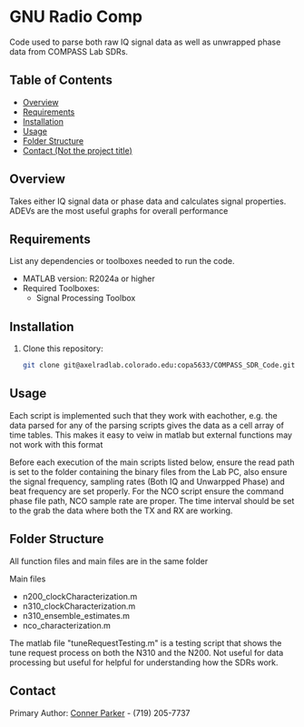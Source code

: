 # GNU Radio Comp

Code used to parse both raw IQ signal data as well as unwrapped phase data from COMPASS Lab SDRs.

## Table of Contents
- [Overview](#overview)
- [Requirements](#requirements)
- [Installation](#installation)
- [Usage](#usage)
- [Folder Structure](#folder-structure)
- [Contact (Not the project title)](#contact)

## Overview

Takes either IQ signal data or phase data and calculates signal properties. ADEVs are the most useful graphs for overall performance

## Requirements

List any dependencies or toolboxes needed to run the code.

- MATLAB version: R2024a or higher
- Required Toolboxes:
  - Signal Processing Toolbox

## Installation

1. Clone this repository:
   ```bash
   git clone git@axelradlab.colorado.edu:copa5633/COMPASS_SDR_Code.git

## Usage

Each script is implemented such that they work with eachother, e.g. the data parsed for any of the parsing scripts gives the data as a cell array of time tables. This makes it easy to veiw in matlab but external functions may not work with this format

Before each execution of the main scripts listed below, ensure the read path is set to the folder containing the binary files from the Lab PC, also ensure the signal frequency, sampling rates (Both IQ and Unwarpped Phase) and beat frequency are set properly.
For the NCO script ensure the command phase file path, NCO sample rate are proper. The time interval should be set to the grab the data where both the TX and RX are working.

## Folder Structure

All function files and main files are in the same folder

Main files 
- n200_clockCharacterization.m
- n310_clockCharacterization.m
- n310_ensemble_estimates.m
- nco_characterization.m

The matlab file "tuneRequestTesting.m" is a testing script that shows the tune request process on both the N310 and the N200. Not useful for data processing but useful for helpful for understanding how the SDRs work.

## Contact 

Primary Author: [Conner Parker](mailto:conner.parker@colorado.edu) - (719) 205-7737